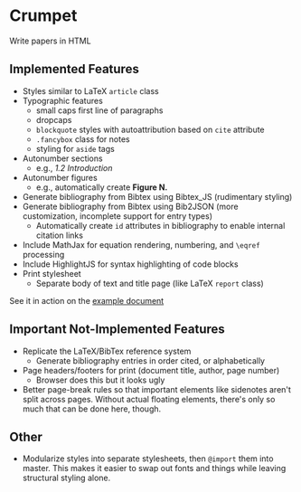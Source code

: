 Crumpet
======
Write papers in HTML

Implemented Features
--------------------
- Styles similar to LaTeX `article` class
- Typographic features
  - small caps first line of paragraphs
  - dropcaps
  - `blockquote` styles with autoattribution based on `cite` attribute
  - `.fancybox` class for notes
  - styling for `aside` tags
- Autonumber sections
  - e.g., *1.2 Introduction*
- Autonumber figures
  - e.g., automatically create **Figure N.**
- Generate bibliography from Bibtex using Bibtex_JS (rudimentary styling)
- Generate bibliography from Bibtex using Bib2JSON (more customization, incomplete support for entry types)
  - Automatically create `id` attributes in bibliography to enable internal citation links
- Include MathJax for equation rendering, numbering, and `\eqref` processing
- Include HighlightJS for syntax highlighting of code blocks
- Print stylesheet
  - Separate body of text and title page (like LaTeX `report` class)

See it in action on the [example document](./example)

Important Not-Implemented Features
------------------------
- Replicate the LaTeX/BibTex reference system
  - Generate bibliography entries in order cited, or alphabetically
- Page headers/footers for print (document title, author, page number)
  - Browser does this but it looks ugly
- Better page-break rules so that important elements like sidenotes aren't split across pages. Without actual floating elements, there's only so much that can be done here, though.

Other
-----
- Modularize styles into separate stylesheets, then `@import` them into master. This makes it easier to swap out fonts and things while leaving structural styling alone.
